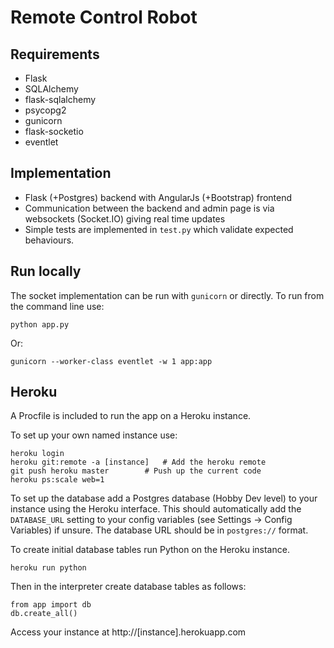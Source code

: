 # Remote Control Robot

## Requirements

- Flask
- SQLAlchemy
- flask-sqlalchemy
- psycopg2
- gunicorn
- flask-socketio
- eventlet

## Implementation

- Flask (+Postgres) backend with AngularJs (+Bootstrap) frontend
- Communication between the backend and admin page is via websockets (Socket.IO) giving real time updates
- Simple tests are implemented in `test.py` which validate expected behaviours.

## Run locally

The socket implementation can be run with `gunicorn` or directly. To run from the command line use:

    python app.py

Or:

    gunicorn --worker-class eventlet -w 1 app:app

## Heroku

A Procfile is included to run the app on a Heroku instance.


To set up your own named instance use:

    heroku login
    heroku git:remote -a [instance]   # Add the heroku remote
    git push heroku master        # Push up the current code
    heroku ps:scale web=1

To set up the database add a Postgres database (Hobby Dev level) to your instance using the Heroku interface.
This should automatically add the `DATABASE_URL` setting to your config variables (see Settings -> Config Variables)
if unsure. The database URL should be in `postgres://` format.

To create initial database tables run Python on the Heroku instance.

    heroku run python

Then in the interpreter create database tables as follows:

    from app import db
    db.create_all()

Access your instance at http://[instance].herokuapp.com


